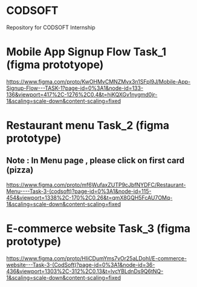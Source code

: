 # CODSOFT
Repository for CODSOFT Internship


# Mobile App Signup Flow Task_1 (figma prototyope)
https://www.figma.com/proto/KwOHMvCMNZMvx3n1SFpl9J/Mobile-App-Signup-Flow---TASK-1?page-id=0%3A1&node-id=133-136&viewport=417%2C-1276%2C0.4&t=hjKQXGv1nygmd0jr-1&scaling=scale-down&content-scaling=fixed



# Restaurant menu Task_2 (figma prototype)
## Note : In Menu page , please click on first card (pizza)
https://www.figma.com/proto/mf6WufaxZUTP9cJbfNYDFC/Restaurant-Menu----Task-3-(codsoft)?page-id=0%3A1&node-id=115-454&viewport=1338%2C-170%2C0.26&t=qmX8GQH5FcAU7OMq-1&scaling=scale-down&content-scaling=fixed


# E-commerce website Task_3 (figma prototype)
https://www.figma.com/proto/HIiCDumYms7vOr25aLDohI/E-commerce-website---Task-3-(CodSoft)?page-id=0%3A1&node-id=36-436&viewport=1303%2C-312%2C0.13&t=lvcYBLdnDs9Q6tNQ-1&scaling=scale-down&content-scaling=fixed

